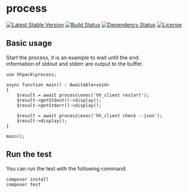 process
=======================================

[![Latest Stable Version](https://poser.pugx.org/hhpack/process/v/stable)](https://packagist.org/packages/hhpack/process)
[![Build Status](https://travis-ci.org/hhpack/process.svg)](https://travis-ci.org/hhpack/process)
[![Dependency Status](https://www.versioneye.com/user/projects/56298e1036d0ab00160011a2/badge.svg?style=flat)](https://www.versioneye.com/user/projects/56298e1036d0ab00160011a2)
[![License](https://poser.pugx.org/hhpack/process/license)](https://packagist.org/packages/hhpack/process)

Basic usage
----------------------------------------

Start the process, it is an example to wait until the end.  
information of stdout and stderr are output to the buffer.

```hack
use hhpack\process;

async function main() : Awaitable<void>
{
    $result = await process\exec('hh_client restart');
    $result->getStdout()->display();
    $result->getStderr()->display();

    $result = await process\exec('hh_client check --json');
    $result->display();
}

main();
```

Run the test
----------------------------------------

You can run the test with the following command.

	composer install
	composer test
